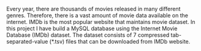 Every year, there are thousands of movies released in many
different genres. Therefore, there is a vast amount of movie data available on the
internet. IMDb is the most popular website that maintains movie dataset. In this
project I have build a MySQL database using the Internet Movie Database
(IMDb) dataset. The dataset consists of 7 compressed tab-separated-value
(*.tsv) files that can be downloaded from IMDb website.
